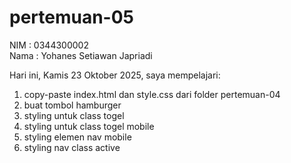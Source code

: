 # pertemuan-05

NIM : 0344300002<br>
Nama : Yohanes Setiawan Japriadi<br>

Hari ini, Kamis 23 Oktober 2025, saya mempelajari:
<ol>
  <li>copy-paste index.html dan style.css dari folder pertemuan-04</li>
  <li>buat tombol hamburger</li>
  <li>styling untuk class togel</li>
  <li>styling untuk class togel mobile</li>
  <li>styling elemen nav mobile</li>
  <li>styling nav class active</li>
</ol>